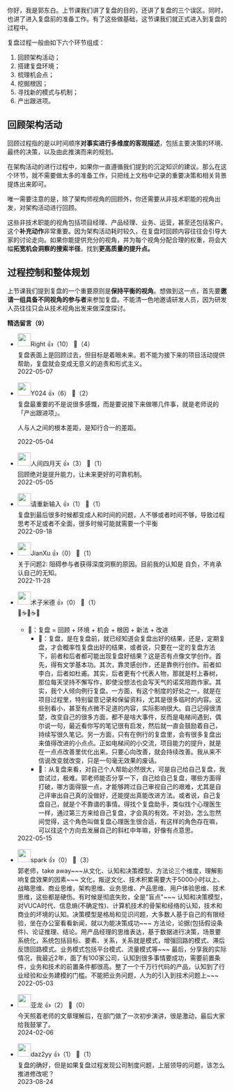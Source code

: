 你好，我是郭东白。上节课我们讲了复盘的目的，还讲了复盘的三个误区。同时，也讲了进入复盘前的准备工作。有了这些做基础，这节课我们就正式进入到复盘的过程中。

复盘过程一般由如下六个环节组成：

1. 回顾架构活动；
2. 搭建复盘环境；
3. 梳理机会点；
4. 挖掘根因；
5. 寻找新的模式与机制；
6. 产出跟进项。

## 回顾架构活动

回顾过程指的是以时间顺序**对事实进行多维度的客观描述**，包括主要决策的环境、最终的决策，以及由此推演而来的规划。

在架构活动的进行过程中，如果你一直遵循我们提到的沉淀知识的建议。那么在这个环节，就不需要做太多的准备工作，只把线上文档中记录的重要决策和相关背景提炼出来即可。

唯一需要注意的是，除了架构师视角的回顾外，你还需要从非技术职能的视角出发，对架构活动进行回顾。

这些非技术职能的视角包括项目经理、产品经理、业务、运营，甚至还包括客户。这个**补充动作**非常重要。因为架构活动耗时较久，在复盘时回顾内容往往会引导大家的讨论走向。如果你能提供充分的视角，并为每个视角分配合理的权重，将会大幅**拓宽机会洞察的搜索半径**，找到**更高质量的提升点。**

## 过程控制和整体规划

上节课我们提到复盘的一个重要原则是**保持平衡的视角**。想做到这一点，首先要**邀请一组具备不同视角的参与者**来参加复盘。不能清一色地邀请研发人员，因为研发人员往往只会从技术视角出发来做深度探讨。
<div><strong>精选留言（9）</strong></div><ul>
<li><img src="https://static001.geekbang.org/account/avatar/00/23/92/91/1df7f5ba.jpg" width="30px"><span>Right</span> 👍（10） 💬（4）<div>复盘表面上是回顾过去，但目标是着眼未来。若不能为接下来的项目活动提供帮助，复盘就会变成无意义的追责和形式主义。</div>2022-05-07</li><br/><li><img src="https://static001.geekbang.org/account/avatar/00/0f/88/c8/6af6d27e.jpg" width="30px"><span>Y024</span> 👍（6） 💬（2）<div>复盘最重要的不是说很多感慨，而是要说接下来做哪几件事，就是老师说的「产出跟进项」。

人与人之间的根本差距，是知行合一的差距。</div>2022-05-04</li><br/><li><img src="https://static001.geekbang.org/account/avatar/00/0f/fe/fa/2a046821.jpg" width="30px"><span>人间四月天</span> 👍（3） 💬（1）<div>回顾绝对是提升能力，让未来更好的可靠机制。</div>2022-05-05</li><br/><li><img src="https://static001.geekbang.org/account/avatar/00/11/37/03/e430a7f5.jpg" width="30px"><span>请重新输入</span> 👍（1） 💬（1）<div>复盘到最后很多时候都变成人和时间的问题，人不够或者时间不够，导致过程思考不足或者不全面，很多时候可能就需要一个平衡</div>2022-09-18</li><br/><li><img src="https://static001.geekbang.org/account/avatar/00/0f/c4/03/f753fda7.jpg" width="30px"><span>JianXu</span> 👍（0） 💬（1）<div>关于问题2:  阻碍参与者获得深度洞察的原因。目前我的认知是 自负，不肯承认自己的无知。</div>2022-11-28</li><br/><li><img src="https://static001.geekbang.org/account/avatar/00/1c/f6/27/c27599ae.jpg" width="30px"><span>术子米德</span> 👍（0） 💬（1）<div>🤔☕️🤔☕️🤔
* 📖：复盘 = 回顾 + 环境 + 机会 + 根因 + 新法 + 改进
    * 🤔：复盘，是在复盘前，就已经知道会复盘出好的结果，还是，定期复盘，才会概率性复盘出好的结果，或者说，只要在一定的复盘方法下，前者和后者都可能出现复盘好结果？这是否有点像文学创作。首先，得有文学基本功。其次，靠灵感创作，还是靠例行创作。前者如李白，后者如杜甫。其实，后者更有个代表人物，那就是村上春树，那位每天坚持不懈写作，即使没想法也会写天气的诺奖陪跑作家。其实，我个人倾向例行复盘。一方面，有这个制度的好处之一，就是在项目过程里，特别留意记录和保留资料，尤其是很多临时的内容。这些别看小，甚至有点微不足道的内容，实际影响很大。自己记得很清楚，改变自己的很多方面，都不是啥大事件，反而是电梯间遇到，偶尔说一句，最近看你写的笔记很有启发，然后就一直会鼓励着自己，持续写很久笔记。另一方面，只有在例行的复盘里，会有很多复盘出来值得改进的小点点。正如电梯间的小交流，项目能力的提升，就是在一点点改善里优化出来。只要心向改善，就会持续改善。我从来不信说改变就改变，只是一句毫无效果的废话。
    * 🤔：从复盘来看，对自己个人帮助必然很大，可是自己给自己复盘，我尝试过，极难。郭老师能否分享一下，自己给自己复盘，哪些方面得打破，哪方面得狠一点，才能够跨过自己审视自己的艰难，尤其是自己评审出自己真的没做好，还能提出真能改进方法。或者说，自己复盘自己，就是个不靠谱的事情。得找个复盘助手，类似找个心理医生一样，通过第三方来给自己复盘，才会真的有效。不对劲，怎么忽然间觉得，这个角色叫做复盘心理医生很合适，有这样的角色存在嘛，可以往这个方向去发展自己的斜杠中年嘛，好像有点意思。
</div>2022-05-15</li><br/><li><img src="https://static001.geekbang.org/account/avatar/00/11/09/fb/52a662b2.jpg" width="30px"><span>spark</span> 👍（0） 💬（3）<div>郭老师，take away~~~从文化、认知和决策模型、方法论三个维度，理解影响复盘效果的因素~~~
文化，叛逆文化、技术积累需要大于5000小时以上、战略思维、商业思维，架构思维、业务思维、产品思维、用户体验思维、技术思维，这些都是硬伤。有时候是彻底失败，全是&quot;盲点&quot;~~~
认知和决策模型，对VUCA时代、信息熵(不确定性)、计算机技术的骨架和经络的认知，技术和商业的坏境的认知。决策模型是格局和见识问题，大多数人基于自己的有限经验，坐在办公室看看新闻，就以为能决策成功~~~
方法论，论据(包括假设条件)、论证推理、结论。用产品经理的思维表达，基于数据进行决策，场景要系统化，系统包括目标、要素、关系，关系就是模式，增强回路的模式、滞后反馈回路模式。业务模式包括平台模式、流量模式等~~~
最后，分享我的实际情况，我最近2年，面了有100家公司，认知到很多事情要成功，需要前置条件，业务和技术的前置条件都很高。整了一个千万行代码的产品，认知到了行业经验和业务建模的门槛。不能把业务问题，人为的引入到技术问题上~~~</div>2022-05-03</li><br/><li><img src="https://static001.geekbang.org/account/avatar/00/0f/e3/a7/f86ce75f.jpg" width="30px"><span>亚龙</span> 👍（2） 💬（0）<div>今天照着老师的文章理解后，在部门做了一次初步演讲，很是激动，最后大家给我鼓掌了。</div>2024-02-06</li><br/><li><img src="https://static001.geekbang.org/account/avatar/00/0f/64/53/c93b8110.jpg" width="30px"><span>daz2yy</span> 👍（1） 💬（1）<div>复盘的确好，但是如果复盘过程发现公司制度问题，上层领导的问题，该怎么推进修改呢？</div>2023-08-24</li><br/>
</ul>